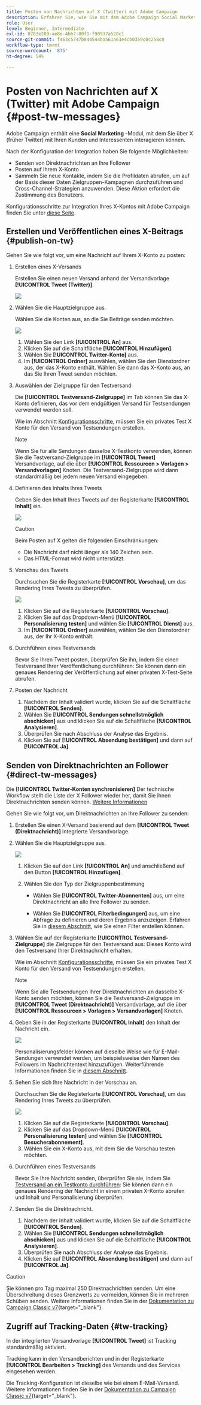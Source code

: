 ```yaml
---
title: Posten von Nachrichten auf X (Twitter) mit Adobe Campaign
description: Erfahren Sie, wie Sie mit dem Adobe Campaign Social Marketing-Modul Nachrichten auf X (früher Twitter) posten und Direktnachrichten an Ihre Follower senden können.
role: User
level: Beginner, Intermediate
exl-id: 0783e289-ae8e-4bb7-80f1-f90937a528c1
source-git-commit: f463c5747b844544ba561a63e4cb0359c0c258c8
workflow-type: tm+mt
source-wordcount: '875'
ht-degree: 54%

---
```



# Posten von Nachrichten auf X (Twitter) mit Adobe Campaign {#post-tw-messages}

Adobe Campaign enthält eine **Social Marketing** -Modul, mit dem Sie über X (früher Twitter) mit Ihren Kunden und Interessenten interagieren können.

Nach der Konfiguration der Integration haben Sie folgende Möglichkeiten:

* Senden von Direktnachrichten an Ihre Follower
* Posten auf Ihrem X-Konto
* Sammeln Sie neue Kontakte, indem Sie die Profildaten abrufen, um auf der Basis dieser Daten Zielgruppen-Kampagnen durchzuführen und Cross-Channel-Strategien anzuwenden. Diese Aktion erfordert die Zustimmung des Benutzers.


Konfigurationsschritte zur Integration Ihres X-Kontos mit Adobe Campaign finden Sie unter [diese Seite](../connect/ac-tw.md).

## Erstellen und Veröffentlichen eines X-Beitrags {#publish-on-tw}

Gehen Sie wie folgt vor, um eine Nachricht auf Ihrem X-Konto zu posten:

1. Erstellen eines X-Versands

   Erstellen Sie einen neuen Versand anhand der Versandvorlage **[!UICONTROL Tweet (Twitter)]**.

   ![](assets/tw-new-delivery.png)

1. Wählen Sie die Hauptzielgruppe aus.      

   Wählen Sie die Konten aus, an die Sie Beiträge senden möchten.

   ![](assets/tw-define-target.png)

   1. Wählen Sie den Link **[!UICONTROL An]** aus.
   1. Klicken Sie auf die Schaltfläche **[!UICONTROL Hinzufügen]**.
   1. Wählen Sie **[!UICONTROL Twitter-Konto]** aus.
   1. Im **[!UICONTROL Ordner]** auswählen, wählen Sie den Dienstordner aus, der das X-Konto enthält. Wählen Sie dann das X-Konto aus, an das Sie Ihren Tweet senden möchten.

1. Auswählen der Zielgruppe für den Testversand

   Die **[!UICONTROL Testversand-Zielgruppe]** im Tab können Sie das X-Konto definieren, das vor dem endgültigen Versand für Testsendungen verwendet werden soll.

   Wie im Abschnitt [Konfigurationsschritte](../connect/ac-tw.md#tw-test-account), müssen Sie ein privates Test X Konto für den Versand von Testsendungen erstellen.

   >[!NOTE]
   >
   >Wenn Sie für alle Sendungen dasselbe X-Testkonto verwenden, können Sie die Testversand-Zielgruppe im **[!UICONTROL Tweet]** Versandvorlage, auf die über **[!UICONTROL Ressourcen > Vorlagen > Versandvorlagen]** Knoten. Die Testversand-Zielgruppe wird dann standardmäßig bei jedem neuen Versand eingegeben.

1. Definieren des Inhalts Ihres Tweets

   Geben Sie den Inhalt Ihres Tweets auf der Registerkarte **[!UICONTROL Inhalt]** ein.

   ![](assets/tw-delivery-content.png)

   >[!CAUTION]
   >
   >Beim Posten auf X gelten die folgenden Einschränkungen:
   >
   >* Die Nachricht darf nicht länger als 140 Zeichen sein.
   >* Das HTML-Format wird nicht unterstützt.
   >

1. Vorschau des Tweets

   Durchsuchen Sie die Registerkarte **[!UICONTROL Vorschau]**, um das Rendering Ihres Tweets zu überprüfen.

   ![](assets/tw-delivery-preview.png)

   1. Klicken Sie auf die Registerkarte **[!UICONTROL Vorschau]**.
   1. Klicken Sie auf das Dropdown-Menü **[!UICONTROL Personalisierung testen]** und wählen Sie **[!UICONTROL Dienst]** aus.
   1. Im **[!UICONTROL Ordner]** auswählen, wählen Sie den Dienstordner aus, der Ihr X-Konto enthält.

1. Durchführen eines Testversands

   Bevor Sie Ihren Tweet posten, überprüfen Sie ihn, indem Sie einen Testversand Ihrer Veröffentlichung durchführen: Sie können dann ein genaues Rendering der Veröffentlichung auf einer privaten X-Test-Seite abrufen.

1. Posten der Nachricht

   1. Nachdem der Inhalt validiert wurde, klicken Sie auf die Schaltfläche **[!UICONTROL Senden]**.
   1. Wählen Sie **[!UICONTROL Sendungen schnellstmöglich abschicken]** aus und klicken Sie auf die Schaltfläche **[!UICONTROL Analysieren]**.
   1. Überprüfen Sie nach Abschluss der Analyse das Ergebnis.
   1. Klicken Sie auf **[!UICONTROL Absendung bestätigen]** und dann auf **[!UICONTROL Ja]**.

## Senden von Direktnachrichten an Follower {#direct-tw-messages}

Die **[!UICONTROL Twitter-Konten synchronisieren]** Der technische Workflow stellt die Liste der X Follower wieder her, damit Sie ihnen Direktnachrichten senden können. [Weitere Informationen](../connect/ac-tw.md#synchro-tw-accounts)

Gehen Sie wie folgt vor, um Direktnachrichten an Ihre Follower zu senden:

1. Erstellen Sie einen X-Versand basierend auf dem **[!UICONTROL Tweet (Direktnachricht)]** integrierte Versandvorlage.

1. Wählen Sie die Hauptzielgruppe aus.

   ![](assets/tw-dm-define-target.png)

   1. Klicken Sie auf den Link **[!UICONTROL An]** und anschließend auf den Button **[!UICONTROL Hinzufügen]**.

   1. Wählen Sie den Typ der Zielgruppenbestimmung

      * Wählen Sie **[!UICONTROL Twitter-Abonnenten]** aus, um eine Direktnachricht an alle Ihre Follower zu senden.

      * Wählen Sie **[!UICONTROL Filterbedingungen]** aus, um eine Abfrage zu definieren und deren Ergebnis anzuzeigen. Erfahren Sie in [diesem Abschnitt](../audiences/create-filters.md#advanced-filters), wie Sie einen Filter erstellen können.

1. Wählen Sie auf der Registerkarte **[!UICONTROL Testversand-Zielgruppe]** die Zielgruppe für den Testversand aus: Dieses Konto wird den Testversand Ihrer Direktnachricht erhalten.

   Wie im Abschnitt [Konfigurationsschritte](../connect/ac-tw.md#tw-test-account), müssen Sie ein privates Test X Konto für den Versand von Testsendungen erstellen.


   >[!NOTE]
   >
   >Wenn Sie alle Testsendungen Ihrer Direktnachrichten an dasselbe X-Konto senden möchten, können Sie die Testversand-Zielgruppe im **[!UICONTROL Tweet (Direktnachricht)]** Versandvorlage, auf die über **[!UICONTROL Ressourcen > Vorlagen > Versandvorlagen]** Knoten.

1. Geben Sie in der Registerkarte **[!UICONTROL Inhalt]** den Inhalt der Nachricht ein.

   ![](assets/tw-dm-content.png)

   Personalisierungsfelder können auf dieselbe Weise wie für E-Mail-Sendungen verwendet werden, um beispielsweise den Namen des Followers im Nachrichtentext hinzuzufügen. Weiterführende Informationen finden Sie in [diesem Abschnitt](../send/personalize.md).

1. Sehen Sie sich Ihre Nachricht in der Vorschau an.

   Durchsuchen Sie die Registerkarte **[!UICONTROL Vorschau]**, um das Rendering Ihres Tweets zu überprüfen.

   ![](assets/tw-dm-preview.png)

   1. Klicken Sie auf die Registerkarte **[!UICONTROL Vorschau]**.
   1. Klicken Sie auf das Dropdown-Menü **[!UICONTROL Personalisierung testen]** und wählen Sie **[!UICONTROL Besucherabonnement]**.
   1. Wählen Sie ein X-Konto aus, mit dem Sie die Vorschau testen möchten.

1. Durchführen eines Testversands

   Bevor Sie Ihre Nachricht senden, überprüfen Sie sie, indem Sie [Testversand an ein Testkonto durchführen](../send/preview-and-proof.md): Sie können dann ein genaues Rendering der Nachricht in einem privaten X-Konto abrufen und Inhalt und Personalisierung überprüfen.

1. Senden Sie die Direktnachricht.

   1. Nachdem der Inhalt validiert wurde, klicken Sie auf die Schaltfläche **[!UICONTROL Senden]**.
   1. Wählen Sie **[!UICONTROL Sendungen schnellstmöglich abschicken]** aus und klicken Sie auf die Schaltfläche **[!UICONTROL Analysieren]**.
   1. Überprüfen Sie nach Abschluss der Analyse das Ergebnis.
   1. Klicken Sie auf **[!UICONTROL Absendung bestätigen]** und dann auf **[!UICONTROL Ja]**.

>[!CAUTION]
>
>Sie können pro Tag maximal 250 Direktnachrichten senden. Um eine Überschreitung dieses Grenzwerts zu vermeiden, können Sie in mehreren Schüben senden. Weitere Informationen finden Sie in der [Dokumentation zu Campaign Classic v7](https://experienceleague.adobe.com/docs/campaign-classic/using/sending-messages/key-steps-when-creating-a-delivery/steps-sending-the-delivery.html?lang=de#sending-using-multiple-waves){target="_blank"}.


## Zugriff auf Tracking-Daten {#tw-tracking}

In der integrierten Versandvorlage **[!UICONTROL Tweet]** ist Tracking standardmäßig aktiviert.

Tracking kann in den Versandberichten und in der Registerkarte **[!UICONTROL Bearbeiten > Tracking]** des Versands und des Services eingesehen werden.

Die Tracking-Konfiguration ist dieselbe wie bei einem E-Mail-Versand. Weitere Informationen finden Sie in der [Dokumentation zu Campaign Classic v7](https://experienceleague.adobe.com/docs/campaign-classic/using/sending-messages/monitoring-deliveries/about-delivery-monitoring.html?lang=de){target="_blank"}.

